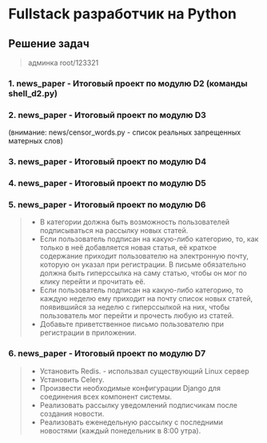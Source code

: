 # Fullstack разработчик на Python

## Решение задач

> админка root/123321

### 1. news_paper - Итоговый проект по модулю D2 (команды shell_d2.py)

### 2. news_paper - Итоговый проект по модулю D3 
(внимание: news/censor_words.py - список реальных запрещенных матерных слов)

### 3. news_paper - Итоговый проект по модулю D4 

### 4. news_paper - Итоговый проект по модулю D5 

### 5. news_paper - Итоговый проект по модулю D6 
> * В категории должна быть возможность пользователей подписываться на рассылку новых статей.
> * Если пользователь подписан на какую-либо категорию, то, как только в неё добавляется новая статья, её краткое содержание приходит пользователю на электронную почту, которую он указал при регистрации. В письме обязательно должна быть гиперссылка на саму статью, чтобы он мог по клику перейти и прочитать её.
> * Если пользователь подписан на какую-либо категорию, то каждую неделю ему приходит на почту список новых статей, появившийся за неделю с гиперссылкой на них, чтобы пользователь мог перейти и прочесть любую из статей.
> * Добавьте приветственное письмо пользователю при регистрации в приложении.

### 6. news_paper - Итоговый проект по модулю D7
> * Установить Redis.  -  использвал существующий Linux сервер
> * Установить Celery.
> * Произвести необходимые конфигурации Django для соединения всех компонент системы.
> * Реализовать рассылку уведомлений подписчикам после создания новости.
> * Реализовать еженедельную рассылку с последними новостями (каждый понедельник в 8:00 утра). 

